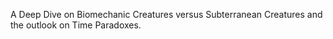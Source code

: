 A Deep Dive on Biomechanic Creatures versus Subterranean Creatures and the outlook on Time Paradoxes.
